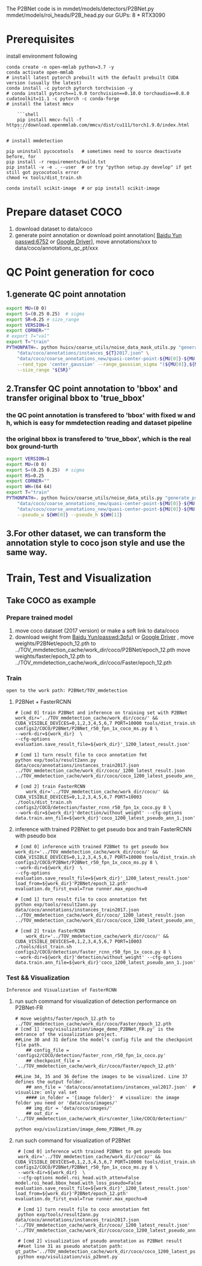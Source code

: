 The P2BNet code is in mmdet/models/detectors/P2BNet.py mmdet/models/roi_heads/P2B_head.py
our GUPs: 8 * RTX3090

# Prerequisites
install environment following
```shell script
conda create -n open-mmlab python=3.7 -y
conda activate open-mmlab
# install latest pytorch prebuilt with the default prebuilt CUDA version (usually the latest)
conda install -c pytorch pytorch torchvision -y
# conda install pytorch==1.9.0 torchvision==0.10.0 torchaudio==0.8.0 cudatoolkit=11.1 -c pytorch -c conda-forge
# install the latest mmcv

    ```shell
    pip install mmcv-full -f https://download.openmmlab.com/mmcv/dist/cu111/torch1.9.0/index.html
    ```

# install mmdetection

pip uninstall pycocotools   # sometimes need to source deactivate before, for 
pip install -r requirements/build.txt
pip install -v -e . --user  # or try "python setup.py develop" if get still got pycocotools error
chmod +x tools/dist_train.sh
```

```shell script
conda install scikit-image  # or pip install scikit-image
```



#  Prepare dataset COCO
1. download dataset to data/coco
2. generate point annotation or download point annotation(
[Baidu Yun passwd:6752](https://pan.baidu.com/s/1XF9TneCxByqOJfAaqciP8A?pwd=6752 ) or 
[Google Driver]()],
move annotations/xxx to data/coco/annotations_qc_pt/xxx

#  QC Point generation for coco
## 1.generate QC point annotation
```sh
export MU=(0 0)
export S=(0.25 0.25)  # sigma
export SR=0.25 # size_range
export VERSION=1
export CORNER=""
# export T="val"
export T="train"
PYTHONPATH=. python huicv/coarse_utils/noise_data_mask_utils.py "generate_noisept_dataset" \
    "data/coco/annotations/instances_${T}2017.json" \
    "data/coco/coarse_annotations_new/quasi-center-point-${MU[0]}-${MU[1]}-${S[0]}-${S[1]}-${SR}_${VERSION}/${CORNER}/qc_instances_${T}2017_coarse.json" \
    --rand_type 'center_gaussian' --range_gaussian_sigma "(${MU[0]},${MU[1]})" --range_gaussian_sigma "(${S[0]},${S[1]})" \
    --size_range "${SR}"
```
## 2.Transfer QC point annotation to 'bbox' and transfer original bbox to 'true_bbox'
### the QC point annotation is transfered to 'bbox' with fixed w and h, which is easy for mmdetection reading and dataset pipeline
### the original bbox is transfered to 'true_bbox', which is the real box ground-turth
```sh
export VERSION=1
export MU=(0 0)
export S=(0.25 0.25)  # sigma
export RS=0.25
export CORNER=""
export WH=(64 64)
export T="train"
PYTHONPATH=. python huicv/coarse_utils/noise_data_utils.py "generate_pseudo_bbox_for_point" \
    "data/coco/coarse_annotations_new/quasi-center-point-${MU[0]}-${MU[1]}-${S[0]}-${S[1]}-${SR}_${VERSION}/${CORNER}/qc_instances_${T}2017_coarse.json"  \
    "data/coco/coarse_annotations_new/quasi-center-point-${MU[0]}-${MU[1]}-${S[0]}-${S[1]}-${SR}_${VERSION}/${CORNER}/qc_instances_${T}2017_coarse_with_gt.json"  \
    --pseudo_w ${WH[0]} --pseudo_h ${WH[1]}
```

## 3.For other dataset, we can transform the annotation style to coco json style and use the same way.

# Train, Test and Visualization

## Take COCO as example
### Prepare trained model 
1. move coco dataset (2017 version) or make a soft link to data/coco
2. download weight from [Baidu Yun(passwd:3pfu)](https://pan.baidu.com/s/1G_S0zYJNMtBYF3fiH6XcKA?pwd=3pfu) or [Google Driver]() ,
move weights/P2BNet/epoch_12.pth to ../TOV_mmdetection_cache/work_dir/coco/P2BNet/epoch_12.pth
move weights/faster/epoch_12.pth to ../TOV_mmdetection_cache/work_dir/coco/Faster/epoch_12.pth



### Train 
```open to the work path: P2BNet/TOV_mmdetection```
1. P2BNet + FasterRCNN
    ```shell script
    # [cmd 0] train P2BNet and inference on training set with P2BNet
	work_dir='../TOV_mmdetection_cache/work_dir/coco/' && CUDA_VISIBLE_DEVICES=0,1,2,3,4,5,6,7 PORT=10000 tools/dist_train.sh configs2/COCO/P2BNet/P2BNet_r50_fpn_1x_coco_ms.py 8 \
	--work-dir=${work_dir}  \
	--cfg-options evaluation.save_result_file=${work_dir}'_1200_latest_result.json'
	
    # [cmd 1] turn result file to coco annotation fmt
	python exp/tools/result2ann.py data/coco/annotations/instances_train2017.json ../TOV_mmdetection_cache/work_dir/coco/_1200_latest_result.json  ../TOV_mmdetection_cache/work_dir/coco/coco_1200_latest_pseudo_ann_1.json
    
    # [cmd 2] train FasterRCNN
    	work_dir='../TOV_mmdetection_cache/work_dir/coco/' && CUDA_VISIBLE_DEVICES=0,1,2,3,4,5,6,7 PORT=10003 ./tools/dist_train.sh configs2/COCO/detection/faster_rcnn_r50_fpn_1x_coco.py 8 \
	--work-dir=${work_dir}'detection/without_weight' --cfg-options data.train.ann_file=${work_dir}'coco_1200_latest_pseudo_ann_1.json'
    ```

2. inference with trained P2BNet to get pseudo box and train FasterRCNN with pseudo box
    ```shell script
    # [cmd 0] inference with trained P2BNet to get pseudo box
	work_dir='../TOV_mmdetection_cache/work_dir/coco/' && CUDA_VISIBLE_DEVICES=0,1,2,3,4,5,6,7 PORT=10000 tools/dist_train.sh configs2/COCO/P2BNet/P2BNet_r50_fpn_1x_coco_ms.py 8 \
	--work-dir=${work_dir}  \
	--cfg-options  evaluation.save_result_file=${work_dir}'_1200_latest_result.json' load_from=${work_dir}'P2BNet/epoch_12.pth' evaluation.do_first_eval=True runner.max_epochs=0 
	
    # [cmd 1] turn result file to coco annotation fmt
	python exp/tools/result2ann.py data/coco/annotations/instances_train2017.json ../TOV_mmdetection_cache/work_dir/coco/_1200_latest_result.json  ../TOV_mmdetection_cache/work_dir/coco/coco_1200_latest_pseudo_ann_1.json
    
    # [cmd 2] train FasterRCNN
    	work_dir='../TOV_mmdetection_cache/work_dir/coco/' && CUDA_VISIBLE_DEVICES=0,1,2,3,4,5,6,7 PORT=10003 ./tools/dist_train.sh configs2/COCO/detection/faster_rcnn_r50_fpn_1x_coco.py 8 \
	--work-dir=${work_dir}'detection/without_weight' --cfg-options data.train.ann_file=${work_dir}'coco_1200_latest_pseudo_ann_1.json'
    ```


### Test && Visualization
```Inference and Visualization of FasterRCNN```
1.  run such command for visualization of detection performance on P2BNet-FR
    ```shell script
    # move weights/faster/epoch_12.pth to ../TOV_mmdetection_cache/work_dir/coco/Faster/epoch_12.pth
    # [cmd 1] 'exp/visulization/image_demo_P2BNet_FR.py' is the entrance of the visualization project. 
	##Line 30 and 31 define the model's config file and the checkpoint file path.
	    ## config_file = 'configs2/COCO/detection/faster_rcnn_r50_fpn_1x_coco.py'
	    ## checkpoint_file = '../TOV_mmdetection_cache/work_dir/coco/Faster/epoch_12.pth'

	##Line 34, 35 and 36 define the images to be visualized. Line 37 defines the output folder.
	    ## ann_file = 'data/coco/annotations/instances_val2017.json'  # visualize: only val set
	    #### in_folder = '{image folder}'  # visualize: the image folder you need or 'data/coco/images/'
	    ## img_dir = 'data/coco/images/'
	    ## out_dir = '../TOV_mmdetection_cache/work_dirs/center_like/COCO/detection/'

	python exp/visulization/image_demo_P2BNet_FR.py
    ```


2. run such command for visualization of P2BNet
   ```shell script
    # [cmd 0] inference with trained P2BNet to get pseudo box
	work_dir='../TOV_mmdetection_cache/work_dir/coco/' && CUDA_VISIBLE_DEVICES=0,1,2,3,4,5,6,7 PORT=10000 tools/dist_train.sh configs2/COCO/P2BNet/P2BNet_r50_fpn_1x_coco_ms.py 8 \
	--work-dir=${work_dir}  \
	--cfg-options model.roi_head.with_atten=False  model.roi_head.bbox_head.with_loss_pseudo=False evaluation.save_result_file=${work_dir}'_1200_latest_result.json' load_from=${work_dir}'P2BNet/epoch_12.pth' evaluation.do_first_eval=True runner.max_epochs=0 
	
    # [cmd 1] turn result file to coco annotation fmt
	python exp/tools/result2ann.py data/coco/annotations/instances_train2017.json '../TOV_mmdetection_cache/work_dir/coco/_1200_latest_result.json'  '../TOV_mmdetection_cache/work_dir/coco/coco_1200_latest_pseudo_ann_1.json'

    # [cmd 2] visualization of pseudo annotation as P2BNet result
	##set line 31 as pseudo anotation path: gt_path='../TOV_mmdetection_cache/work_dir/coco/coco_1200_latest_pseudo_ann_1.json'	
	python exp/visulization/vis_p2bnet.py 
    ```








